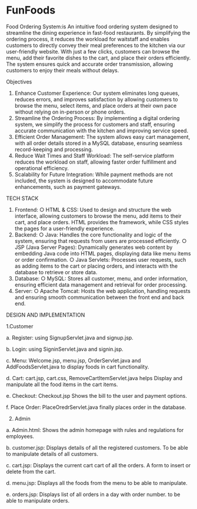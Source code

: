 # FunFoods
Food Ordering System:is An intuitive food ordering system designed to streamline the dining experience in fast-food restaurants.
By simplifying the ordering
process, it reduces the workload for waitstaff and enables customers to directly convey
their meal preferences to the kitchen via our user-friendly website. With just a few
clicks, customers can browse the menu, add their favorite dishes to the cart, and place
their orders efficiently. The system ensures quick and accurate order transmission,
allowing customers to enjoy their meals without delays.

Objectives
1. Enhance Customer Experience: Our system eliminates long queues, reduces
errors, and improves satisfaction by allowing customers to browse the menu,
select items, and place orders at their own pace without relying on in-person or
phone orders.
2. Streamline the Ordering Process: By implementing a digital ordering system,
we simplify the process for customers and staff, ensuring accurate communication
with the kitchen and improving service speed.
3. Efficient Order Management: The system allows easy cart management, with
all order details stored in a MySQL database, ensuring seamless record-keeping
and processing.
4. Reduce Wait Times and Staff Workload: The self-service platform reduces the
workload on staff, allowing faster order fulfillment and operational efficiency.
5. Scalability for Future Integration: While payment methods are not included, the
system is designed to accommodate future enhancements, such as payment
gateways.


TECH STACK
1. Frontend:
○ HTML & CSS: Used to design and structure the web interface, allowing
customers to browse the menu, add items to their cart, and place orders.
HTML provides the framework, while CSS styles the pages for a
user-friendly experience.
2. Backend:
○ Java: Handles the core functionality and logic of the system, ensuring that
requests from users are processed efficiently.
○ JSP (Java Server Pages): Dynamically generates web content by
embedding Java code into HTML pages, displaying data like menu items or
order confirmation.
○ Java Servlets: Processes user requests, such as adding items to the cart or
placing orders, and interacts with the database to retrieve or store data.
3. Database:
○ MySQL: Stores all customer, menu, and order information, ensuring
efficient data management and retrieval for order processing.
4. Server:
○ Apache Tomcat: Hosts the web application, handling requests and
ensuring smooth communication between the front end and back end.


DESIGN AND IMPLEMENTATION

1.Customer

a. Register: using SignupServlet.java and signup.jsp. 

b. Login: using SigninServlet.java and signin.jsp.

c. Menu: Welcome.jsp, menu.jsp, OrderServlet.java and AddFoodsServlet.java to display foods in cart functionality.

d. Cart: cart.jsp, cart.css, RemoveCartItemServlet.java helps Display and manipulate all the food items in the cart items.

e. Checkout: Checkout.jsp Shows the bill to the user and payment options.

f. Place Order: PlaceOredrServlet.java finally places order in the database.

2. Admin
   
a. Admin.html: Shows the admin homepage with rules and regulations for employees.

b. customer.jsp: Displays details of all the registered customers. To be able to manipulate details of all customers.

c. cart.jsp: Displays the current cart cart of all the orders. A form to insert or delete from the cart.

d. menu.jsp: Displays all the foods from the menu to be able to manipulate.

e. orders.jsp: Displays list of all orders in a day with order number. to be able to manipulate orders.


 


